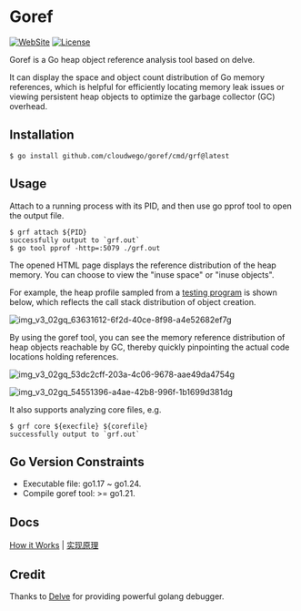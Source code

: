 # Goref

[![WebSite](https://img.shields.io/website?up_message=cloudwego&url=https%3A%2F%2Fwww.cloudwego.io%2F)](https://www.cloudwego.io/)
[![License](https://img.shields.io/github/license/cloudwego/goref)](https://github.com/cloudwego/goref/blob/main/LICENSE-APACHE)

Goref is a Go heap object reference analysis tool based on delve.

It can display the space and object count distribution of Go memory references, which is helpful for efficiently locating memory leak issues or viewing persistent heap objects to optimize the garbage collector (GC) overhead.

## Installation

```
$ go install github.com/cloudwego/goref/cmd/grf@latest
```

## Usage

Attach to a running process with its PID, and then use go pprof tool to open the output file.

```
$ grf attach ${PID}
successfully output to `grf.out`
$ go tool pprof -http=:5079 ./grf.out
```

The opened HTML page displays the reference distribution of the heap memory. You can choose to view the "inuse space" or "inuse objects".

For example, the heap profile sampled from a [testing program](https://github.com/cloudwego/goref/blob/main/testdata/mockleak/main.go) is shown below, which reflects the call stack distribution of object creation.

![img_v3_02gq_63631612-6f2d-40ce-8f98-a4e52682ef7g](https://github.com/user-attachments/assets/9fb6bded-3f68-4b73-972d-a273c45b7680)

By using the goref tool, you can see the memory reference distribution of heap objects reachable by GC, thereby quickly pinpointing the actual code locations holding references.

![img_v3_02gq_53dc2cff-203a-4c06-9678-aae49da4754g](https://github.com/user-attachments/assets/7a6b5a83-e3cd-415f-a5c0-c88d6493e45b)

![img_v3_02gq_54551396-a4ae-42b8-996f-1b1699d381dg](https://github.com/user-attachments/assets/2466c26a-eb78-4be9-af48-7a25e851982a)

It also supports analyzing core files, e.g.

```
$ grf core ${execfile} ${corefile}
successfully output to `grf.out`
```

## Go Version Constraints

- Executable file: go1.17 ~ go1.24.
- Compile goref tool: >= go1.21.


## Docs

[How it Works](docs/principle.md) | [实现原理](docs/principle_cn.md)

## Credit

Thanks to [Delve](https://github.com/go-delve/delve) for providing powerful golang debugger.
